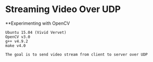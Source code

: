 # Streaming Video Over UDP
**Experimenting with OpenCV
~~~~~~~~~~~~~~~~~~~~~~~~
Ubuntu 15.04 (Vivid Vervet)
OpenCV v3.0
g++ v4.9.2
make v4.0 

The goal is to send video stream from client to server over UDP